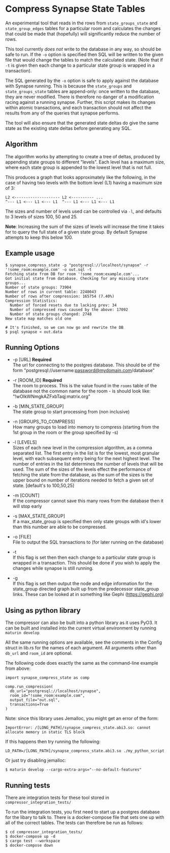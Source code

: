 # Compress Synapse State Tables

An experimental tool that reads in the rows from `state_groups_state` and
`state_group_edges` tables for a particular room and calculates the changes that
could be made that (hopefully) will significantly reduce the number of rows.

This tool currently *does not* write to the database in any way, so should be
safe to run. If the `-o` option is specified then SQL will be written to the
given file that would change the tables to match the calculated state. (Note
that if `-t` is given then each change to a particular state group is wrapped
in a transaction).

The SQL generated by the `-o` option is safe to apply against the database with
Synapse running. This is because the `state_groups` and `state_groups_state`
tables are append-only: once written to the database, they are never modified.
There is therefore no danger of a modification racing against a running synapse.
Further, this script makes its changes within atomic transactions, and each
transaction should not affect the results from any of the queries that synapse
performs.

The tool will also ensure that the generated state deltas do give the same state
as the existing state deltas before generating any SQL.

## Algorithm

The algorithm works by attempting to create a tree of deltas, produced by
appending state groups to different "levels". Each level has a maximum size, where
each state group is appended to the lowest level that is not full.

This produces a graph that looks approximately like the following, in the case
of having two levels with the bottom level (L1) having a maximum size of 3:

```
L2 <-------------------- L2 <---------- ...
^--- L1 <--- L1 <--- L1  ^--- L1 <--- L1 <--- L1
```

The sizes and number of levels used can be controlled via `-l`, and defaults to 3
levels of sizes 100, 50 and 25.

**Note**: Increasing the sum of the sizes of levels will increase the time it
takes for to query the full state of a given state group. By default Synapse
attempts to keep this below 100.


## Example usage

```
$ synapse_compress_state -p "postgresql://localhost/synapse" -r '!some_room:example.com' -o out.sql -t
Fetching state from DB for room '!some_room:example.com'...
Got initial state from database. Checking for any missing state groups...
Number of state groups: 73904
Number of rows in current table: 2240043
Number of rows after compression: 165754 (7.40%)
Compression Statistics:
  Number of forced resets due to lacking prev: 34
  Number of compressed rows caused by the above: 17092
  Number of state groups changed: 2748
New state map matches old one

# It's finished, so we can now go and rewrite the DB
$ psql synapse < out.data
```

## Running Options

- -p [URL] **Required**  
The url for connecting to the postgres database. This should be of the form
"postgresql://username:password@mydomain.com/database"

- -r [ROOM_ID] **Required**  
The room to process. This is the value found in the `rooms` table of the database
not the common name for the room - is should look like: "!wOlkWNmgkAZFxbTaqj:matrix.org"

- -b [MIN_STATE_GROUP]  
The state group to start processing from (non inclusive)

- -n [GROUPS_TO_COMPRESS]  
How many groups to load into memory to compress (starting
from the 1st group in the room or the group specified by -s)

- -l [LEVELS]  
Sizes of each new level in the compression algorithm, as a comma separated list.
The first entry in the list is for the lowest, most granular level, with each 
subsequent entry being for the next highest level. The number of entries in the
list determines the number of levels that will be used. The sum of the sizes of
the levels effect the performance of fetching the state from the database, as the
sum of the sizes is the upper bound on number of iterations needed to fetch a
 given set of state. [default's to 100,50,25]

- -m [COUNT]  
If the compressor cannot save this many rows from the database then it will stop early

- -s [MAX_STATE_GROUP]  
If a max_state_group is specified then only state groups with id's lower than this number are able to be
compressed.

- -o [FILE]  
File to output the SQL transactions to (for later running on the database)

- -t  
If this flag is set then then each change to a particular state group is wrapped in a transaction. This should be done if you wish to apply the changes while synapse is still running.

- -g  
If this flag is set then output the node and edge information for the state_group
directed graph built up from the predecessor state_group links. These can be looked
at in something like Gephi (https://gephi.org)

## Using as python library

The compressor can also be built into a python library as it uses PyO3. It can be
built and installed into the current virtual environment by running `maturin develop`

All the same running options are available, see the comments in the Config struct
in lib.rs for the names of each argument. All arguments other than `db_url` and `room_id`
are optional.

The following code does exactly the same as the command-line example from above:
```
import synapse_compress_state as comp

comp.run_compression(
  db_url="postgresql://localhost/synapse",
  room_id="!some_room:example.com",
  output_file="out.sql",
  transactions=True
)
```

Note: since this library uses Jemalloc, you might get an error of the form:
```
ImportError: /[LONG_PATH]/synapse_compress_state.abi3.so: cannot allocate memory in static TLS block
```
If this happens then try running the following:
```
LD_PATH=/[LONG_PATH]/synapse_compress_state.abi3.so ./my_python_script
```
Or just try disabling jemalloc:
```
$ maturin develop --cargo-extra-args="--no-default-features"
```

## Running tests
There are integration tests for these tool stored in `compressor_integration_tests/`

To run the integration tests, you first need to start up a postgres database
for the libary to talk to. There is a docker-compose file that sets one up
with all of the correct tables. The tests can therefore be run as follows:

```
$ cd compressor_integration_tests/
$ docker-compose up -d
$ cargo test --workspace
$ docker-compose down
```
